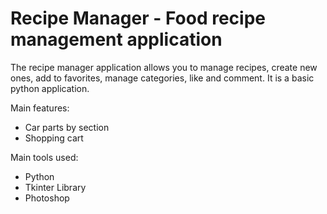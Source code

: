 # Recipe Manager - Food recipe management application
The recipe manager application allows you to manage recipes, create new ones, add to favorites, manage categories, like and comment. It is a basic python application.

Main features:

  - Car parts by section
  - Shopping cart

Main tools used:

  - Python
  - Tkinter Library
  - Photoshop
